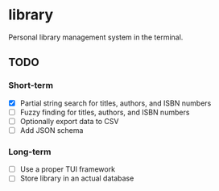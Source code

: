 # library

Personal library management system in the terminal.

## TODO

### Short-term

- [x] Partial string search for titles, authors, and ISBN numbers
- [ ] Fuzzy finding for titles, authors, and ISBN numbers
- [ ] Optionally export data to CSV
- [ ] Add JSON schema

### Long-term

- [ ] Use a proper TUI framework
- [ ] Store library in an actual database
